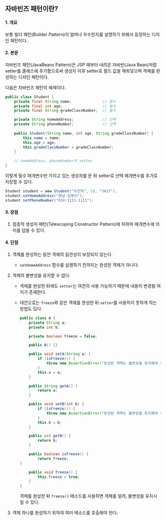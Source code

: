 ## 자바빈즈 패턴이란?

#### 1. 개요

보통 빌더 패턴(Builder Pattern)이 얼마나 우수한지를 설명하기 위해서 등장하는 디자인 패턴이다.

#### 2. 본문

자바빈즈 패턴(JavaBeans Pattern)은 JSP 때부터 내려온 자바빈(Java Bean)처럼
setter를 클래스에 추가함으로써 생성자 이후 setter로 필드 값을 채워넣으며
객체를 완성하는 디자인 패턴이다.

다음은 자바빈즈 패턴의 예제이다.

```java
public class Student {
    private final String name;				// 필수
    private final int age;					// 필수
    private final String gradeClassNumber;	// 필수

    private String homeAddress;				// 선택
    private String phoneNumber;				// 선택
    
    public Student(String name, int age, String gradeClassNumber) {
        this.name = name;
        this.age = age;
        this.gradeClassNumber = gradeClassNumber;
    }
    
    // homeAddress, phoneNumber의 setter
}
```

이렇게 필수 매개변수만 가지고 있는 생성자를 둔 뒤 setter로 선택 매개변수를 추가로 저장할 수 있다.

```java
Student student = new Student("이진혁", 19, "3417");
student.setHomeAddress("경남 김해시");
student.setPhoneNumber("010-1111-1111");
```

#### 3. 장점

1.  점층적 생성자 패턴(Telescoping Constructor Pattern)에 피하여
    매개변수에 의미를 담을 수 있다.

#### 4. 단점

1.  객체를 완성하는 동안 객체의 일관성이 보장되지 않는다.
    
    -   `setHomeAddress` 함수를 실행하기 전까지는 완성된 객체가 아니다.
    
2.  객체의 불변성을 유지할 수 없다.
    -   객체를 완성한 뒤에도 `setter`는 여전히 사용 가능하기 때문에
        내용이 변경될 여지가 존재한다.
        
    -   대안으로는 `freeze`와 같은 객체를 완성한 뒤 `setter`를 사용하지 못하게 하는 방법도 있다.
    
        ```java
        public class A {
            private String a;
            private int b;
        
            private boolean freeze = false;
        
            public A() {}
        
            public void setA(String a) {
                if (isFreeze()) {
                    throw new AssertionError("완성된 객체는 불변성을 유지해야 합니다.");
                }
                this.a = a;
            }
        
            public String getA() {
                return a;
            }
        
            public void setB(int b) {
                if (isFreeze()) {
                    throw new AssertionError("완성된 객체는 불변성을 유지해야 합니다.");
                }
                this.b = b;
            }
        
            public int getB() {
                return b;
            }
        
            public boolean isFreeze() {
                return freeze;
        }
        
            public void freeze() {
                this.freeze = true;
            }
        }
        ```
        
        객체를 완성한 뒤 `freeze()` 메소드를 사용하면 객체를 얼려, 불변성을 유지시킬 수 있다.
    
3.  객체 하나를 완성하기 위하여 여러 메소드를 호출해야 한다.